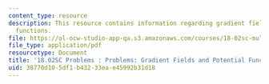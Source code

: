 ```yaml
---
content_type: resource
description: This resource contains information regarding gradient fields and potential
  functions.
file: https://ol-ocw-studio-app-qa.s3.amazonaws.com/courses/18-02sc-multivariable-calculus-fall-2010/38770d105df1b43233eae45992b31d18_MIT18_02SC_pb_89_quest.pdf
file_type: application/pdf
resourcetype: Document
title: '18.02SC Problems : Problems: Gradient Fields and Potential Functions'
uid: 38770d10-5df1-b432-33ea-e45992b31d18
---
```

